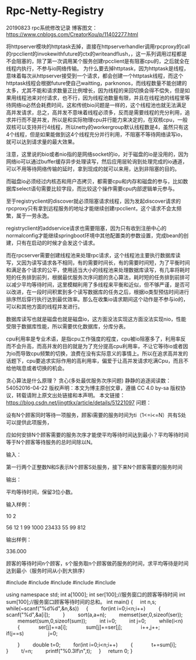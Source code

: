 # Rpc-Netty-Registry
20190823
rpc系统修改记录
博客图文：https://www.cnblogs.com/CreatorKou/p/11402277.html

将httpserver模块的httptask去掉，直接在httpserverhandler调用rpcproxy的call的rpcclient的invokewithfuture的ctx的writeandflush，，这一系列调用过程都是不会阻塞的，除了第一次调用某个服务创建rpcclient是有阻塞cpu的，之后就全在线程内执行，不参与io网络传输。
为什么要去掉httptask，因为httptask是线程，意味着每次从httpserver接受到一个请求，都会创建一个httptask线程，而这个httptask线程会根据future使自己waitting，parknonos，而线程数量不能创建的太多，尤其不能和请求数量正比例增长，因为线程的来回切换会得不偿失，但是如果用线程池来对付请求，也不行，因为线程池数量有限，并且在线程池的线程里等待网络io必然会耗费时间，这和传统bio问题是一样的，这个线程池也就无法满足高并发请求，总之，高并发不意味着线程必须多，反而是需要线程的充分利用，追求并行而不是并发，所以是和实际物理cpu并行能力来决定的，在双核cpu，一般双核可以支持并行4线程，所以netty的workergroup默认线程数是4，虽然只有这4个线程，但是如果能做到这4个线程充分并行利用，不阻塞不等待网络读写io，就可以达到请求量的最大效果。

注意，这里说的bio或者nio指的是网络socket的io，对于磁盘的io是没用的，因为网络io可以通过buffer缓存异步处理读写，然后应用层轮询到处理完成的io通道，可以不用等待网络传输的延时，拿到现成的就可以来用，达到非阻塞的目的。

而磁盘io必须经过内核态和用户态拷贝，都需要cpu和内存和磁盘的参与，比如数据库select语句需要比较字段，而比较这个操作需要cpu内部逻辑单元参与。

至于registryclient的discover就必须阻塞请求线程，因为发起discover请求的rpcproxy只有拿到远程服务的地址才能继续创建rpcclient，这个请求不会太频繁，属于一劳永逸。

registryclient的addservice请求也需要阻塞，因为只有收到注册中心的normalconfig才能继续springboot环境中其他配置类的参数设置，完成bean的创建，只有在启动的时候才会发这个请求。

而在rpcserver需要创建线程池来处理rpc请求，这个线程池主要执行数据库读写，又因为读写请求各不相同，有的需要时间长，有的需要时间短，为了平衡时间和满足各个请求的公平，使用适当大小的线程池来处理数据库读写，有几率将耗时短的任务排到前列，根据最优服务次序问题的贪心算法，耗时短的任务排到前排可以减少平均等待时间，这里模糊利用了多线程来平衡和近似，但不够严谨，是否可以改进，在一段时间积累到多个读写数据库的任务之后，根据io类型预估时间进行排序然后穿行执行达到最优效率。那么在收集io请求期间这个动作是不参与io的，可以和其他方面的线程并发进行。

数据库读写也就是磁盘也就是磁盘io，这方面没法实现这方面没法实现nio，性能受限于数据库性能，所以需要优化数据库，分库分表。

cpu利用率是专业术语，是指cpu工作强度的程度，cpu被io阻塞多了，利用率反而不会升高，而高并发的目的就是为了充分提高cpu利用率，不让它等待io或者因为io而导致cpu频繁的切换，浪费在没有实际意义的事情上。所以在追求高并发的话题下，cpu要追求实际作用的高利用率，偏爱于让高并发请求吃满Cpu，而且不给他喘息或者切换的机会。

贪心算法是什么原理？
贪心(多处最优服务次序问题)
静静的追逐阅读数：54052016-04-22
版权声明：本文为博主原创文章，遵循 CC 4.0 by-sa 版权协议，转载请附上原文出处链接和本声明。
本文链接：https://blog.csdn.net/jingttkx/article/details/51221097
问题：

设有N个顾客同时等待一项服务，顾客i需要的服务时间为ti（1<=i<=N）共有S处可以提供此项服务，

应如何安排N个顾客需要的服务次序才能使平均等待时间达到最小？平均等待时间等于N个顾客等待服务的总时间除以N。

输入：

第一行两个正整数N和S表示N个顾客S处服务，接下来N个顾客需要的服务时间

输出：

平均等待时间，保留3位小数。

输入样例：

10 2

56 12 1 99 1000 23433 55 99 812

输出样例：

336.000



顾客的等待时间n个顾客，s个服务取n个顾客做药服务的时间，求平均等待是时间达到最小（服务时间从小到大排序）



#include <iostream>
#include <algorithm>
#include <cstdio>
#include <cstring>
#include <string>

using namespace std;
int a[1000];
int ser[100];//服务窗口的顾客等待时间
int sum[100];//服务窗口顾客等待时间的总和。
int main()
{
    int n,s;
    while(~scanf("%d%d",&n,&s))
    {
        for(int i=0;i<n;i++)
        {
         scanf("%d",&a[i]);
        }
        sort(a,a+n);
        memset(ser,0,sizeof(ser));
        memset(sum,0,sizeof(sum));
        int i=0;
        int j=0;
        while(i<n)
        {
            ser[j]+=a[i];
            sum[j]+=ser[j];
            i++,j++;
            if(j==s)
                j=0;

        }
        double t=0;
        for(int i=0;i<n;i++)
        {
            t+=sum[i];
        }
        t/=n;
        printf("%0.3lf\n",t);
    }
    return 0;
}
